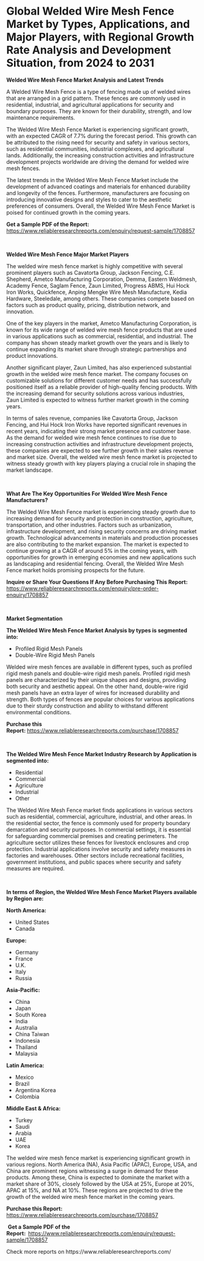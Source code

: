 <p><h1>Global Welded Wire Mesh Fence Market by Types, Applications, and Major Players, with Regional Growth Rate Analysis and Development Situation, from 2024 to 2031</h1></p><p><strong>Welded Wire Mesh Fence Market Analysis and Latest Trends</strong></p>
<p><p>A Welded Wire Mesh Fence is a type of fencing made up of welded wires that are arranged in a grid pattern. These fences are commonly used in residential, industrial, and agricultural applications for security and boundary purposes. They are known for their durability, strength, and low maintenance requirements.</p><p>The Welded Wire Mesh Fence Market is experiencing significant growth, with an expected CAGR of 7.7% during the forecast period. This growth can be attributed to the rising need for security and safety in various sectors, such as residential communities, industrial complexes, and agricultural lands. Additionally, the increasing construction activities and infrastructure development projects worldwide are driving the demand for welded wire mesh fences.</p><p>The latest trends in the Welded Wire Mesh Fence Market include the development of advanced coatings and materials for enhanced durability and longevity of the fences. Furthermore, manufacturers are focusing on introducing innovative designs and styles to cater to the aesthetic preferences of consumers. Overall, the Welded Wire Mesh Fence Market is poised for continued growth in the coming years.</p></p>
<p><strong>Get a Sample PDF of the Report:&nbsp;</strong> <a href="https://www.reliableresearchreports.com/enquiry/request-sample/1708857">https://www.reliableresearchreports.com/enquiry/request-sample/1708857</a></p>
<p>&nbsp;</p>
<p><strong>Welded Wire Mesh Fence Major Market Players</strong></p>
<p><p>The welded wire mesh fence market is highly competitive with several prominent players such as Cavatorta Group, Jackson Fencing, C.E. Shepherd, Ametco Manufacturing Corporation, Demma, Eastern Weldmesh, Academy Fence, Saglam Fence, Zaun Limited, Progress ABMS, Hui Hock Iron Works, Quickfence, Anping Mengke Wire Mesh Manufacture, Kedia Hardware, Steeledale, among others. These companies compete based on factors such as product quality, pricing, distribution network, and innovation.</p><p>One of the key players in the market, Ametco Manufacturing Corporation, is known for its wide range of welded wire mesh fence products that are used in various applications such as commercial, residential, and industrial. The company has shown steady market growth over the years and is likely to continue expanding its market share through strategic partnerships and product innovations.</p><p>Another significant player, Zaun Limited, has also experienced substantial growth in the welded wire mesh fence market. The company focuses on customizable solutions for different customer needs and has successfully positioned itself as a reliable provider of high-quality fencing products. With the increasing demand for security solutions across various industries, Zaun Limited is expected to witness further market growth in the coming years.</p><p>In terms of sales revenue, companies like Cavatorta Group, Jackson Fencing, and Hui Hock Iron Works have reported significant revenues in recent years, indicating their strong market presence and customer base. As the demand for welded wire mesh fence continues to rise due to increasing construction activities and infrastructure development projects, these companies are expected to see further growth in their sales revenue and market size. Overall, the welded wire mesh fence market is projected to witness steady growth with key players playing a crucial role in shaping the market landscape.</p></p>
<p>&nbsp;</p>
<p><strong>What Are The Key Opportunities For Welded Wire Mesh Fence Manufacturers?</strong></p>
<p><p>The Welded Wire Mesh Fence market is experiencing steady growth due to increasing demand for security and protection in construction, agriculture, transportation, and other industries. Factors such as urbanization, infrastructure development, and rising security concerns are driving market growth. Technological advancements in materials and production processes are also contributing to the market expansion. The market is expected to continue growing at a CAGR of around 5% in the coming years, with opportunities for growth in emerging economies and new applications such as landscaping and residential fencing. Overall, the Welded Wire Mesh Fence market holds promising prospects for the future.</p></p>
<p><strong>Inquire or Share Your Questions If Any Before Purchasing This Report:</strong> <a href="https://www.reliableresearchreports.com/enquiry/pre-order-enquiry/1708857">https://www.reliableresearchreports.com/enquiry/pre-order-enquiry/1708857</a></p>
<p>&nbsp;</p>
<p><strong>Market Segmentation</strong></p>
<p><strong>The Welded Wire Mesh Fence Market Analysis by types is segmented into:</strong></p>
<p><ul><li>Profiled Rigid Mesh Panels</li><li>Double-Wire Rigid Mesh Panels</li></ul></p>
<p><p>Welded wire mesh fences are available in different types, such as profiled rigid mesh panels and double-wire rigid mesh panels. Profiled rigid mesh panels are characterized by their unique shapes and designs, providing both security and aesthetic appeal. On the other hand, double-wire rigid mesh panels have an extra layer of wires for increased durability and strength. Both types of fences are popular choices for various applications due to their sturdy construction and ability to withstand different environmental conditions.</p></p>
<p><strong>Purchase this Report:&nbsp;</strong><a href="https://www.reliableresearchreports.com/purchase/1708857">https://www.reliableresearchreports.com/purchase/1708857</a></p>
<p>&nbsp;</p>
<p><strong>The Welded Wire Mesh Fence Market Industry Research by Application is segmented into:</strong></p>
<p><ul><li>Residential</li><li>Commercial</li><li>Agriculture</li><li>Industrial</li><li>Other</li></ul></p>
<p><p>The Welded Wire Mesh Fence market finds applications in various sectors such as residential, commercial, agriculture, industrial, and other areas. In the residential sector, the fence is commonly used for property boundary demarcation and security purposes. In commercial settings, it is essential for safeguarding commercial premises and creating perimeters. The agriculture sector utilizes these fences for livestock enclosures and crop protection. Industrial applications involve security and safety measures in factories and warehouses. Other sectors include recreational facilities, government institutions, and public spaces where security and safety measures are required.</p></p>
<p>&nbsp;</p>
<p><strong>In terms of Region, the Welded Wire Mesh Fence Market Players available by Region are:</strong></p>
<p>
    <p> <strong> North America: </strong>
        <ul>
            <li>United States</li>
            <li>Canada</li>
        </ul>
        </p> 
    <p> <strong> Europe: </strong>
        <ul>
            <li>Germany</li>
            <li>France</li>
            <li>U.K.</li>
            <li>Italy</li>
            <li>Russia</li>
        </ul>
        </p> 
    <p> <strong> Asia-Pacific: </strong>
        <ul>
            <li>China</li>
            <li>Japan</li>
            <li>South Korea</li>
            <li>India</li>
            <li>Australia</li>
            <li>China Taiwan</li>
            <li>Indonesia</li>
            <li>Thailand</li>
            <li>Malaysia</li>
        </ul>
        </p> 
    <p> <strong> Latin America: </strong>
        <ul>
            <li>Mexico</li>
            <li>Brazil</li>
            <li>Argentina Korea</li>
            <li>Colombia</li>
        </ul>
        </p> 
    <p> <strong> Middle East & Africa: </strong>
        <ul>
            <li>Turkey</li>
            <li>Saudi</li>
            <li>Arabia</li>
            <li>UAE</li>
            <li>Korea</li>
        </ul>
    </p>
    </p>
<p><p>The welded wire mesh fence market is experiencing significant growth in various regions. North America (NA), Asia Pacific (APAC), Europe, USA, and China are prominent regions witnessing a surge in demand for these products. Among these, China is expected to dominate the market with a market share of 30%, closely followed by the USA at 25%, Europe at 20%, APAC at 15%, and NA at 10%. These regions are projected to drive the growth of the welded wire mesh fence market in the coming years.</p></p>
<p><strong>Purchase this Report: </strong><a href="https://www.reliableresearchreports.com/purchase/1708857">https://www.reliableresearchreports.com/purchase/1708857</a></p>
<p>&nbsp;<strong>Get a Sample PDF of the Report:&nbsp;&nbsp;</strong><a href="https://www.reliableresearchreports.com/enquiry/request-sample/1708857">https://www.reliableresearchreports.com/enquiry/request-sample/1708857</a></p>
<p><strong></strong></p>
<p>Check more reports on https://www.reliableresearchreports.com/</p>